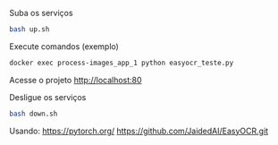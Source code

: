 Suba os serviços
```sh
bash up.sh
```

Execute comandos (exemplo)
```sh
docker exec process-images_app_1 python easyocr_teste.py
```

Acesse o projeto
[http://localhost:80](http://localhost:80)


Desligue os serviços
```sh
bash down.sh
```

Usando:
https://pytorch.org/
https://github.com/JaidedAI/EasyOCR.git
